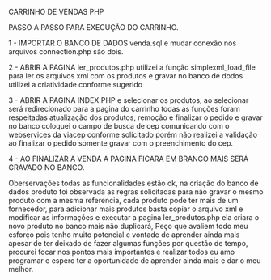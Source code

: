 ﻿CARRINHO DE VENDAS PHP


PASSO A PASSO PARA EXECUÇÃO DO CARRINHO.


1 - IMPORTAR O BANCO DE DADOS venda.sql e mudar conexão nos arquivos connection.php são dois. 

2 - ABRIR A PAGINA ler_produtos.php utilizei a função simplexml_load_file para ler os arquivos xml com os produtos e gravar no banco de dodos utilizei a criatividade conforme sugerido

3 - ABRIR A PAGINA INDEX.PHP e selecionar os produtos, ao selecionar será redirecionado para a pagina do carrinho todas as funções foram respeitadas atualização dos produtos, remoção e finalizar o pedido e gravar no banco 
coloquei o campo de busca de cep comunicando com o webservices da viacep conforme solicitado porém não realizei a validação ao finalizar o pedido somente gravar com o preenchimento do cep.

4 - AO FINALIZAR A VENDA A PAGINA FICARA EM BRANCO MAIS SERÁ GRAVADO NO BANCO.


Oberservações todas as funcionalidades estão ok, na criação do banco de dados produto foi observada as regras solicitadas para não gravar o mesmo produto com a mesma referencia, cada produto pode ter mais de um fornecedor, para adicionar mais produtos basta copiar o arquivo xml e modificar as informações e executar a pagina ler_produtos.php ela criara o novo produto no banco mais não duplicará,
Peço que avaliem todo meu esforço pois tenho muito potencial e vontade de aprender ainda mais apesar de ter deixado de fazer algumas funções por questão de tempo, procurei focar nos pontos mais importantes e realizar todos eu amo programar e espero ter a oportunidade de aprender ainda mais e dar o meu melhor.
